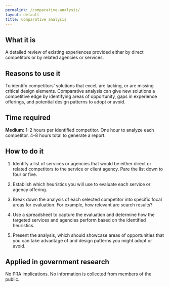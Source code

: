 ```yaml
---
permalink: /comparative-analysis/
layout: default
title: Comparative analysis
---
```


## What it is

A detailed review of existing experiences provided either by direct competitors or by related agencies or services.

## Reasons to use it

To identify competitors’ solutions that excel, are lacking, or are missing critical design elements. Comparative analysis can give new solutions a competitive edge by identifying areas of opportunity, gaps in experience offerings, and potential design patterns to adopt or avoid.

## Time required

**Medium:** 1–2 hours per identified competitor. One hour to analyze each competitor. 4–8 hours total to generate a report.

## How to do it

1. Identify a list of services or agencies that would be either direct or related competitors to the service or client agency. Pare the list down to four or five.

2. Establish which heuristics you will use to evaluate each service or agency offering.

3. Break down the analysis of each selected competitor into specific focal areas for evaluation. For example, how relevant are search results?

4. Use a spreadsheet to capture the evaluation and determine how the targeted services and agencies perform based on the identified heuristics.

5. Present the analysis, which should showcase areas of opportunities that you can take advantage of and design patterns you might adopt or avoid.

## Applied in government research

No PRA implications. No information is collected from members of the public.
